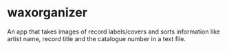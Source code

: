 # waxorganizer
An app that takes images of record labels/covers and sorts information like artist name, record title and the catalogue number in a text file.

